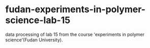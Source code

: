 # fudan-experiments-in-polymer-science-lab-15
data processing of lab 15 from the course 'experiments in polymer science'(Fudan University).